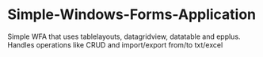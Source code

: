 # Simple-Windows-Forms-Application
Simple WFA that uses tablelayouts, datagridview, datatable and epplus. Handles operations like CRUD and import/export from/to txt/excel
